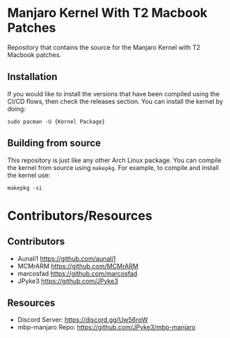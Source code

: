 # Manjaro Kernel With T2 Macbook Patches

Repository that contains the source for the Manjaro Kernel with T2 Macbook patches.

## Installation

If you would like to install the versions that have been compiled using the CI/CD flows, then check the releases section. You can install the kernel by doing:

```
sudo pacman -U {Kernel Package}
```

## Building from source

This repository is just like any other Arch Linux package. You can compile the kernel from source using `makepkg`. For example, to compile and install the kernel use:

```
makepkg -si
```

# Contributors/Resources

## Contributors

 - Aunali1 <https://github.com/aunali1>
 - MCMrARM <https://github.com/MCMrARM>
 - marcosfad <https://github.com/marcosfad>
 - JPyke3 <https://github.com/JPyke3>

## Resources

 - Discord Server: <https://discord.gg/Uw56rqW>
 - mbp-manjaro Repo: <https://github.com/JPyke3/mbp-manjaro>

